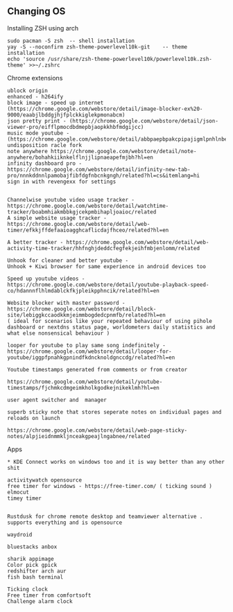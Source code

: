 ## Changing OS



Installing ZSH using arch 
	
	sudo pacman -S zsh 	-- shell installation
	yay -S --noconfirm zsh-theme-powerlevel10k-git	  -- theme installation
	echo 'source /usr/share/zsh-theme-powerlevel10k/powerlevel10k.zsh-theme' >>~/.zshrc
	
	


 Chrome extensions
 
	ublock origin
	enhanced - h264ify
	block image - speed up internet (https://chrome.google.com/webstore/detail/image-blocker-ex%20-9000/eaabjlbddgjhjfplckkiglekpmonabcm)
	json pretty print - (https://chrome.google.com/webstore/detail/json-viewer-pro/eifflpmocdbdmepbjaopkkhbfmdgijcc)
	music mode youtube - (https://chrome.google.com/webstore/detail/abbpaepbpakcpipajigmlpnhlnbennna)
	undisposition racle fork
	note anywhere https://chrome.google.com/webstore/detail/note-anywhere/bohahkiiknkelflnjjlipnaeapefmjbh?hl=en
	infinity dashboard pro -https://chrome.google.com/webstore/detail/infinity-new-tab-pro/nnnkddnnlpamobajfibfdgfnbcnkgngh/related?hl=cs&itemlang=hi
	sign in with revengexx for settings


	Channelwise youtube video usage tracker - https://chrome.google.com/webstore/detail/watchtime-tracker/boabmhiakmbbkgjcekpmbihapljoaioc/related
	A simple website usage tracker - https://chrome.google.com/webstore/detail/web-timer/efkkjffdefaaioagghcaflicdajfhceo/related?hl=en

	A better tracker - https://chrome.google.com/webstore/detail/web-activity-time-tracker/hhfnghjdeddcfegfekjeihfmbjenlomm/related

	Unhook for cleaner and better youtube -
	Unhook + Kiwi browser for same experience in android devices too
	
	Speed up youtube videos - https://chrome.google.com/webstore/detail/youtube-playback-speed-co/hdannnflhlmdablckfkjpleikpphncik/related?hl=en

	Website blocker with master password -https://chrome.google.com/webstore/detail/block-site/lebiggkccaodkkmjeimmbogdedcpnmfb/related?hl=en
	( ideal for scenarios like your repeated behaviour of using pihole dashboard or nextdns status page, worldometers daily statistics and what else nonsensical behaviour )
	
	looper for youtube to play same song indefinitely -https://chrome.google.com/webstore/detail/looper-for-youtube/iggpfpnahkgpnindfkdncknoldgnccdg/related?hl=en

	Youtube timestamps generated from comments or from creator 

	https://chrome.google.com/webstore/detail/youtube-timestamps/fjchmkcdmgeimkholkgodkejnikeklmh?hl=en

	user agent switcher and  manager

	superb sticky note that stores seperate notes on individual pages and reloads on launch

	https://chrome.google.com/webstore/detail/web-page-sticky-notes/alpjieidnmmkljnceakgpeajlngabnee/related 


Apps


	* KDE Connect works on windows too and it is way better than any other shit
	
	activitywatch opensource
	free timer for windows - https://free-timer.com/ ( ticking sound )
	elmocut
	timey timer
	

	Rustdusk for chrome remote desktop and teamviewer alternative . supports everything and is opensource

	waydroid
	
	bluestacks anbox

	sharik appimage
	Color pick gpick
	redshifter arch aur
	fish bash terminal
	
	Ticking clock
	Free timer from comfortsoft
	Challenge alarm clock

